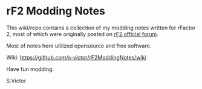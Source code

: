 # rF2 Modding Notes

This wiki/repo contains a collection of my modding notes written for rFactor 2, most of which were originally posted on [rF2 official forum](https://forum.studio-397.com/index.php?threads/my-modding-notes-using-opensource-free-software.70938/).

Most of notes here utilized opensource and free software.

Wiki: https://github.com/s-victor/rF2ModdingNotes/wiki

Have fun modding.

S.Victor
